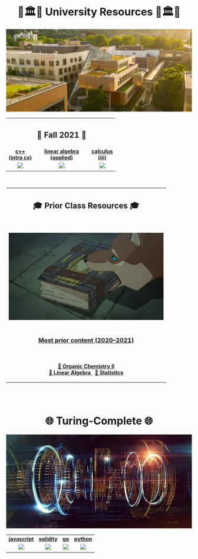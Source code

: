 <h1 align="center">🌲🏛️🌳 University Resources 🌳🏛️🌲</h1>
<p align="center">
<kbd>
  <img width="512" src="assets/images/psu.jpg">
</kbd>
</p>

<table align="center">
  <tr>
    <th>
    <th>
      <h2 align="center">🍂 Fall 2021 🍂 </h2>
    </th>
    <th>
  </tr>
  <tr>
    <td align="center"><strong><a href="c++/">c++ <br> (intro cs)</a></strong></td>
    <td align="center"><strong><a href="python/linear/">linear algebra <br> (applied) </a></strong></td>
    <td align="center"><strong><a href="python/calculus/">calculus <br> (iii)</a></strong></td>
  </tr>
  <tr>
    <td align="center"><a href="c++/"><img src="assets/images/c++.ico"></a></td>
    <td align="center"><a href="python/linear/"><img src="assets/images/applied.ico"></a></td>
    <td align="center"><a href="python/calculus/"><img src="assets/images/lorenz.ico"></a></td>
  </tr>
</table>

<br>

<table align="center">
  <tr>
    <th>
      <h2 align="center">🎓 Prior Class Resources 🎓 </h2>
    </th>
  </tr>
  <tr>
    <td>
      <p align='center'>
        <br>
        <img width="420" src="assets/images/prior.jpg">
      </p>
    </td>
  </tr>
  <tr>
    <td>
      <h3 align='center'>
        <a href="http://drive.google.com/file/d/1lhJSXIqAmNblGcTUligxWAotnxI1fASp/view?usp=sharing"> Most prior content
          (2020&ndash;2021)
        </a>
      </h3>
    </td>
  </tr>
  <tr>
    <td>
      <p align="center">
        <br>
        <a href="http://raw.githubusercontent.com/nosvagor/notes/master/assets/prior/ch-335.pdf">📓 <strong>Organic Chemistry II</strong>
        </a>
        <br>
        <a href="http://raw.githubusercontent.com/nosvagor/notes/master/assets/prior/mth-261.pdf"> 📑 <strong>Linear Algebra</strong>
        </a>
        &nbsp; 
        <a href="http://raw.githubusercontent.com/nosvagor/notes/master/assets/prior/statistics.pdf">📑 <strong>Statistics</strong>
        </a>
      </p>
    </td>
  </tr>
</table>

<br>
<br>

<h1 align="center">🌐 Turing-Complete 🌐</h1>

<p align="center">
<kbd>
  <img width="512" src="assets/images/code.jpg">
</kbd>
</p>

<table align="center">
  <tr>
    <td align="center"><strong><a href="javascript/">javascript</a></strong></td>
    <td align="center"><strong><a href="solidity/">solidity</a></strong></td>
    <td align="center"><strong><a href="go/">go</a></strong></td>
    <td align="center"><strong><a href="python/">python</a></strong></td>
  </tr>
  <tr>
    <td align="center"><a href="javascript/"><img src="assets/images/javascript.ico"></a></td>
    <td align="center"><a href="solidity/"><img src="assets/images/solidity.ico"></a></td>
    <td align="center"><a href="go/"><img src="assets/images/go.ico"></a></td>
    <td align="center"><a href="python/"><img src="assets/images/python.ico"></a></td>
  </tr>
</table>
